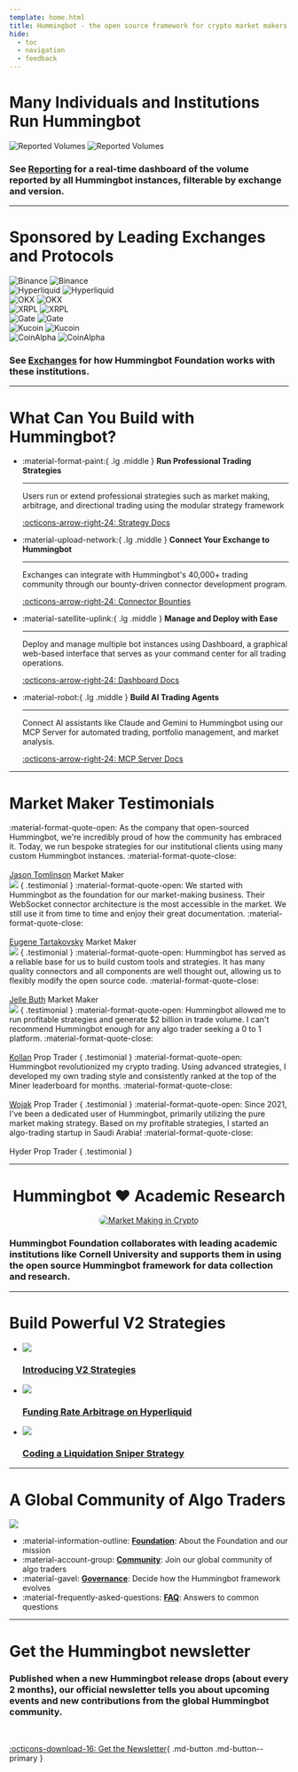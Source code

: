 ```yaml
---
template: home.html
title: Hummingbot - the open source framework for crypto market makers
hide:
  - toc
  - navigation
  - feedback
---
```


# Many Individuals and Institutions Run Hummingbot

![Reported Volumes](/assets/img/reported-volumes-light.png#only-light)
![Reported Volumes](/assets/img/reported-volumes-dark.png#only-dark)

### See [Reporting](/reporting/) for a real-time dashboard of the volume reported by all Hummingbot instances, filterable by exchange and version.

---

# Sponsored by Leading Exchanges and Protocols

<div class="exchange-grid">
  <div class="flex-item">
    <img src="/assets/logos/binance-dark.png" alt="Binance" class="dark-logo"/>
    <img src="/assets/logos/binance-light.png" alt="Binance" class="light-logo"/>
  </div>
  <div class="flex-item">
    <img src="/assets/logos/hyperliquid-dark.png" alt="Hyperliquid" class="dark-logo"/>
    <img src="/assets/logos/hyperliquid-light.png" alt="Hyperliquid" class="light-logo"/>
  </div>
  <div class="flex-item">
    <img src="/assets/logos/okx-dark.png" alt="OKX" class="dark-logo"/>
    <img src="/assets/logos/okx-light.png" alt="OKX" class="light-logo"/>
  </div>
  <div class="flex-item">
    <img src="/assets/logos/xrpl-dark.png" alt="XRPL" class="dark-logo"/>
    <img src="/assets/logos/xrpl-light.png" alt="XRPL" class="light-logo"/>
  </div>
  <div class="flex-item">
    <img src="/assets/logos/gate-dark.png" alt="Gate" class="dark-logo"/>
    <img src="/assets/logos/gate-light.png" alt="Gate" class="light-logo"/>
  </div>
  <div class="flex-item">
    <img src="/assets/logos/kucoin-logo-dark.png" alt="Kucoin" class="dark-logo"/>
    <img src="/assets/logos/kucoin-logo-light.png" alt="Kucoin" class="light-logo"/>
  </div>
  <div class="flex-item">
    <img src="/assets/logos/derive-dark.png" alt="CoinAlpha" class="dark-logo"/>
    <img src="/assets/logos/derive-light.png" alt="CoinAlpha" class="light-logo"/>
  </div>
</div>

### See [Exchanges](/exchanges/) for how Hummingbot Foundation works with these institutions.

---

# What Can You Build with Hummingbot?

<div class="grid cards wide" markdown>

-   :material-format-paint:{ .lg .middle } __Run Professional Trading Strategies__

    ---

    Users run or extend professional strategies such as market making, arbitrage, and directional trading using the modular strategy framework

    [:octicons-arrow-right-24: Strategy Docs](/strategies/)

-   :material-upload-network:{ .lg .middle } __Connect Your Exchange to Hummingbot__

    ---

    Exchanges can integrate with Hummingbot's 40,000+ trading community through our bounty-driven connector development program.

    [:octicons-arrow-right-24: Connector Bounties](/bounties/)

-   :material-satellite-uplink:{ .lg .middle } __Manage and Deploy with Ease__

    ---

    Deploy and manage multiple bot instances using Dashboard, a graphical web-based interface that serves as your command center for all trading operations.

    [:octicons-arrow-right-24: Dashboard Docs](/dashboard/)

-   :material-robot:{ .lg .middle } __Build AI Trading Agents__

    ---

    Connect AI assistants like Claude and Gemini to Hummingbot using our MCP Server for automated trading, portfolio management, and market analysis.

    [:octicons-arrow-right-24: MCP Server Docs](/mcp/)

</div>

---

# Market Maker Testimonials

<div class="grid" markdown>

<span class="quote">
:material-format-quote-open:
As the company that open-sourced Hummingbot, we're incredibly proud of how the community has embraced it. Today, we run bespoke strategies for our institutional clients using many custom Hummingbot instances.
:material-format-quote-close:
</span>
<br/><br/>
<a href="https://www.linkedin.com/in/jason-tomlinson-88b0b78/" target="_blank" class="author centered">Jason Tomlinson</a>
<span class="role centered">Market Maker</span>
<br />
<a href="https://coinalpha.com/" target="_blank"><img src="/assets/logos/coinalpha-dark.jpeg" class="logo centered"></a>
{ .testimonial }

<span class="quote">
:material-format-quote-open:
We started with Hummingbot as the foundation for our market-making business. Their WebSocket connector architecture is the most accessible in the market. We still use it from time to time and enjoy their great documentation.
:material-format-quote-close:
</span>
<br/><br/>
<a href="https://www.linkedin.com/in/etartakovsky/" target="_blank" class="author centered">Eugene Tartakovsky</a>
<span class="role centered">Market Maker</span>
<br/>
<a href="https://3jane.com/" target="_blank"><img src="/assets/brand/3jane-2.jpg" class="logo centered"></a>
{ .testimonial }

<span class="quote">
:material-format-quote-open:
Hummingbot has served as a reliable base for us to build custom tools and strategies. It has many quality connectors and all components are well thought out, allowing us to flexibly modify the open source code.
:material-format-quote-close:
</span>
<br/><br/>
<a href="https://www.linkedin.com/in/jelle-buth/" target="_blank" class="author centered">Jelle Buth</a>
<span class="role centered">Market Maker</span>
<br/>
<a href="https://www.enflux.io/" target="_blank"><img src="/assets/brand/enclave.jpg" class="logo centered"></a>
{ .testimonial }

<span class="quote">
:material-format-quote-open:
Hummingbot allowed me to run profitable strategies and generate $2 billion in trade volume. I can't recommend Hummingbot enough for any algo trader seeking a 0 to 1 platform.
:material-format-quote-close:
</span>
<br/><br/>
<a href="https://summitoperations.co/" target="_blank" class="author centered">Kollan</a>
<span class="role centered">Prop Trader</span>
{ .testimonial }

<span class="quote">
:material-format-quote-open:
Hummingbot revolutionized my crypto trading. Using advanced strategies, I developed my own trading style and consistently ranked at the top of the Miner leaderboard for months.
:material-format-quote-close:
<br/><br/>
<a href="https://github.com/mlguys" target="_blank" class="author centered">Wojak</a>
<span class="role centered">Prop Trader</span>
{ .testimonial }

<span class="quote">
:material-format-quote-open:
Since 2021, I've been a dedicated user of Hummingbot, primarily utilizing the pure market making strategy. Based on my profitable strategies, I started an algo-trading startup in Saudi Arabia!
:material-format-quote-close:
</span>
<br/><br/>
<span class="author centered">Hyder</span>
<span class="role centered">Prop Trader</span>
{ .testimonial }

</div>

---

# <div style="text-align: center;">Hummingbot ❤️ Academic Research</div>

<div style="text-align: center;">
<a href="https://papers.ssrn.com/sol3/papers.cfm?abstract_id=5066176" target="_blank">
<img src="/assets/img/market-making-crypto.png" alt="Market Making in Crypto" style="max-width: 50%; height: auto; border-radius: 8px; box-shadow: 0 2px 8px rgba(0,0,0,0.1); transition: transform 0.2s; cursor: pointer;" onmouseover="this.style.transform='scale(1.05)'" onmouseout="this.style.transform='scale(1)'">
</a>
</div>

### Hummingbot Foundation collaborates with leading academic institutions like Cornell University and supports them in using the open source Hummingbot framework for data collection and research.

---

# Build Powerful V2 Strategies

<div class="grid cards" markdown>

-   [![](/blog/introducing-v2-strategies/cover.png)](/blog/introducing-v2-strategies)

    ### [Introducing V2 Strategies](/blog/introducing-v2-strategies)

-   [![](/blog/using-hyperliquid-vaults-with-hummingbot/cover.png)](/blog/funding-rate-arbitrage-and-creating-vaults-on-hyperliquid/)

    ### [Funding Rate Arbitrage on Hyperliquid](/blog/funding-rate-arbitrage-and-creating-vaults-on-hyperliquid/)

-   [![](/blog/coding-a-custom-v2-controller/cover.webp)](/blog/coding-a-liquidation-sniper-v2-strategy-controller/)

    ### [Coding a Liquidation Sniper Strategy](/blog/coding-a-liquidation-sniper-v2-strategy-controller/)

</div>

---

# A Global Community of Algo Traders

![](/assets/img/globe.png)

<div class="grid cards wide" markdown>

- :material-information-outline: __[Foundation](/about)__: About the Foundation and our mission
- :material-account-group: __[Community](/community)__: Join our global community of algo traders
- :material-gavel: __[Governance](/governance)__: Decide how the Hummingbot framework evolves
- :material-frequently-asked-questions: __[FAQ](/faq)__: Answers to common questions

</div>

---
# Get the Hummingbot newsletter

### Published when a new Hummingbot release drops (about every 2 months), our official newsletter tells you about upcoming events and new contributions from the global Hummingbot community.

<br />

[:octicons-download-16: Get the Newsletter](https://hummingbot.substack.com/){ .md-button .md-button--primary }
